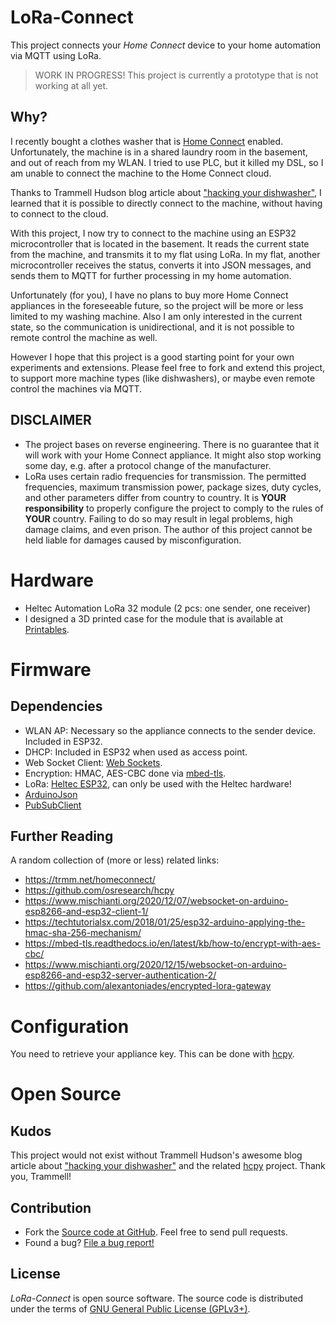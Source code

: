 # LoRa-Connect

This project connects your _Home Connect_ device to your home automation via MQTT using LoRa.

> WORK IN PROGRESS! This project is currently a prototype that is not working at all yet.

## Why?

I recently bought a clothes washer that is [Home Connect](https://www.home-connect.com) enabled. Unfortunately, the machine is in a shared laundry room in the basement, and out of reach from my WLAN. I tried to use PLC, but it killed my DSL, so I am unable to connect the machine to the Home Connect cloud.

Thanks to Trammell Hudson blog article about ["hacking your dishwasher"](https://trmm.net/homeconnect/), I learned that it is possible to directly connect to the machine, without having to connect to the cloud.

With this project, I now try to connect to the machine using an ESP32 microcontroller that is located in the basement. It reads the current state from the machine, and transmits it to my flat using LoRa. In my flat, another microcontroller receives the status, converts it into JSON messages, and sends them to MQTT for further processing in my home automation.

Unfortunately (for you), I have no plans to buy more Home Connect appliances in the foreseeable future, so the project will be more or less limited to my washing machine. Also I am only interested in the current state, so the communication is unidirectional, and it is not possible to remote control the machine as well.

However I hope that this project is a good starting point for your own experiments and extensions. Please feel free to fork and extend this project, to support more machine types (like dishwashers), or maybe even remote control the machines via MQTT.

## DISCLAIMER

* The project bases on reverse engineering. There is no guarantee that it will work with your Home Connect appliance. It might also stop working some day, e.g. after a protocol change of the manufacturer.
* LoRa uses certain radio frequencies for transmission. The permitted frequencies, maximum transmission power, package sizes, duty cycles, and other parameters differ from country to country. It is **YOUR responsibility** to properly configure the project to comply to the rules of **YOUR** country. Failing to do so may result in legal problems, high damage claims, and even prison. The author of this project cannot be held liable for damages caused by misconfiguration.

# Hardware

* Heltec Automation LoRa 32 module (2 pcs: one sender, one receiver)
* I designed a 3D printed case for the module that is available at [Printables](https://www.printables.com/model/425740-heltec-lora32-minimal-case).

# Firmware

## Dependencies

* WLAN AP: Necessary so the appliance connects to the sender device. Included in ESP32.
* DHCP: Included in ESP32 when used as access point.
* Web Socket Client: [Web Sockets](https://github.com/Links2004/arduinoWebSockets).
* Encryption: HMAC, AES-CBC done via [mbed-tls](https://www.trustedfirmware.org/projects/mbed-tls/).
* LoRa: [Heltec ESP32](https://github.com/HelTecAutomation/Heltec_ESP32), can only be used with the Heltec hardware!
* [ArduinoJson](https://arduinojson.org/)
* [PubSubClient](https://github.com/knolleary/pubsubclient)

## Further Reading

A random collection of (more or less) related links:

* https://trmm.net/homeconnect/
* https://github.com/osresearch/hcpy
* https://www.mischianti.org/2020/12/07/websocket-on-arduino-esp8266-and-esp32-client-1/
* https://techtutorialsx.com/2018/01/25/esp32-arduino-applying-the-hmac-sha-256-mechanism/
* https://mbed-tls.readthedocs.io/en/latest/kb/how-to/encrypt-with-aes-cbc/
* https://www.mischianti.org/2020/12/15/websocket-on-arduino-esp8266-and-esp32-server-authentication-2/
* https://github.com/alexantoniades/encrypted-lora-gateway

# Configuration

You need to retrieve your appliance key. This can be done with [hcpy](https://github.com/osresearch/hcpy).

# Open Source

## Kudos

This project would not exist without Trammell Hudson's awesome blog article about ["hacking your dishwasher"](https://trmm.net/homeconnect/) and the related [hcpy](https://github.com/osresearch/hcpy) project. Thank you, Trammell!

## Contribution

* Fork the [Source code at GitHub](https://github.com/shred/lora-connect). Feel free to send pull requests.
* Found a bug? [File a bug report!](https://github.com/shred/lora-connect/issues)

## License

_LoRa-Connect_ is open source software. The source code is distributed under the terms of [GNU General Public License (GPLv3+)](LICENSE.txt).
